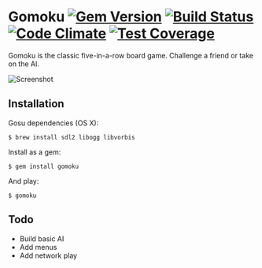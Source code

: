 # Gomoku  [![Gem Version](https://badge.fury.io/rb/gomoku.svg)](https://rubygems.org/gems/gomoku) [![Build Status](https://travis-ci.org/dtcristo/gomoku.svg?branch=master)](https://travis-ci.org/dtcristo/gomoku) [![Code Climate](https://codeclimate.com/github/dtcristo/gomoku/badges/gpa.svg)](https://codeclimate.com/github/dtcristo/gomoku) [![Test Coverage](https://codeclimate.com/github/dtcristo/gomoku/badges/coverage.svg)](https://codeclimate.com/github/dtcristo/gomoku/coverage)

Gomoku is the classic five-in-a-row board game. Challenge a friend or take on the AI.

![Screenshot](https://raw.github.com/dtcristo/gomoku/master/assets/screenshot.png)

## Installation

Gosu dependencies (OS X):

    $ brew install sdl2 libogg libvorbis

Install as a gem:

    $ gem install gomoku

And play:

    $ gomoku

## Todo

* Build basic AI
* Add menus
* Add network play
